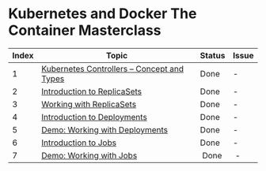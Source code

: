 # Kubernetes and Docker The Container Masterclass

| Index | Topic | Status | Issue |
| --- | --- | --- | --- |
| 1 | [Kubernetes Controllers – Concept and Types](https://github.com/Konami33/Kubernetes-and-Docker-The-Container-Masterclass/tree/main/Chapter%2010/1) | Done | - |
| 2 | [Introduction to ReplicaSets](https://github.com/Konami33/Kubernetes-and-Docker-The-Container-Masterclass/tree/main/Chapter%2010/2) | Done | - |
| 3 | [Working with ReplicaSets](https://github.com/Konami33/Kubernetes-and-Docker-The-Container-Masterclass/tree/main/Chapter%2010/3) | Done | - |
| 4 | [Introduction to Deployments](https://github.com/Konami33/Kubernetes-and-Docker-The-Container-Masterclass/tree/main/Chapter%2010/4) | Done | - |
| 5 | [Demo: Working with Deployments](https://github.com/Konami33/Kubernetes-and-Docker-The-Container-Masterclass/tree/main/Chapter%2010/5) | Done | - |
| 6 | [Introduction to Jobs](https://github.com/Konami33/Kubernetes-and-Docker-The-Container-Masterclass/tree/main/Chapter%2010/6) | Done | - |
| 7 | [Demo: Working with Jobs](https://github.com/Konami33/Kubernetes-and-Docker-The-Container-Masterclass/tree/main/Chapter%2010/7) | Done | - |